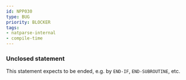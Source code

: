 ```yaml
---
id: NPP030
type: BUG
priority: BLOCKER
tags:
- natparse-internal
- compile-time
---
```


### Unclosed statement

This statement expects to be ended, e.g. by `END-IF`, `END-SUBROUTINE`, etc.

